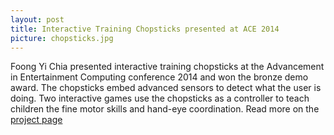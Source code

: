 ```yaml
---
layout: post
title: Interactive Training Chopsticks presented at ACE 2014
picture: chopsticks.jpg
---
```

Foong Yi Chia presented interactive training chopsticks at the Advancement in Entertainment Computing conference 2014 and won the bronze demo award. The chopsticks embed advanced sensors to detect what the user is doing. Two interactive games use the chopsticks as a controller to teach children the fine motor skills and hand-eye coordination.
Read more on the [project page](/projects/chopsticks) 
